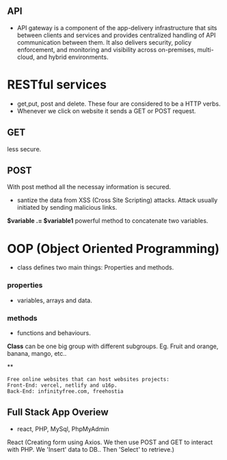 ## API 

- API gateway is a component of the app-delivery infrastructure that sits between clients and services and provides centralized handling of API communication between them. It also delivers security, policy enforcement, and monitoring and visibility across on-premises, multi-cloud, and hybrid environments.


# RESTful services
- get,put, post and delete. These four are considered to be a HTTP verbs. 
- Whenever we click on website it sends a GET or POST request. 

## GET

less secure.

## POST 

With post method all the necessay information is secured. 

- santize the data from XSS (Cross Site Scripting) attacks. Attack usually initiated by sending malicious links.


**$variable .= $variable1** powerful method to concatenate two variables.


# OOP (Object Oriented Programming)

* class defines two main things: Properties and methods.
### properties
- variables, arrays and data.

### methods
- functions and behaviours.

**Class** can be one big group with different subgroups. Eg. Fruit and orange, banana, mango, etc..

**
```Side Notes
Free online websites that can host websites projects:
Front-End: vercel, netlify and u16p.
Back-End: infinityfree.com, freehostia

```

## Full Stack App Overiew

- react, PHP, MySql, PhpMyAdmin


React (Creating form using Axios. We then use POST and GET to interact with PHP. We 'Insert' data to DB.. Then 'Select' to retrieve.)